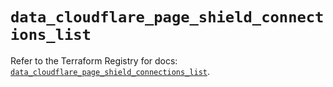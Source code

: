 # `data_cloudflare_page_shield_connections_list`

Refer to the Terraform Registry for docs: [`data_cloudflare_page_shield_connections_list`](https://registry.terraform.io/providers/cloudflare/cloudflare/5.0.0/docs/data-sources/page_shield_connections_list).
